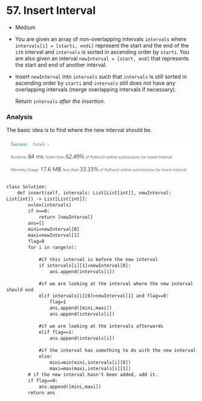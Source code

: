 # 57. Insert Interval

* Medium
* You are given an array of non-overlapping intervals `intervals` where `intervals[i] = [starti, endi]` represent the start and the end of the `ith` interval and `intervals` is sorted in ascending order by `starti`. You are also given an interval `newInterval = [start, end]` that represents the start and end of another interval.
*   Insert `newInterval` into `intervals` such that `intervals` is still sorted in ascending order by `starti` and `intervals` still does not have any overlapping intervals (merge overlapping intervals if necessary).

    Return `intervals` _after the insertion_.

### Analysis&#x20;

The basic idea is to find where the new interval should be.&#x20;

![](<../.gitbook/assets/image (11) (1).png>)

```
class Solution:
    def insert(self, intervals: List[List[int]], newInterval: List[int]) -> List[List[int]]:
        n=len(intervals)
        if n==0:
            return [newInterval]
        ans=[]
        mini=newInterval[0]
        maxi=newInterval[1]
        flag=0
        for i in range(n):
        
            #if this interval is before the new interval 
            if intervals[i][1]<newInterval[0]:
                ans.append(intervals[i])
                
            #if we are looking at the interval where the new interval should end
            elif intervals[i][0]>newInterval[1] and flag==0:
                flag=1
                ans.append([mini,maxi])
                ans.append(intervals[i])
                
            #if we are looking at the intervals afterwards
            elif flag==1:
                ans.append(intervals[i])
                
            #if the interval has something to do with the new interval
            else:
                mini=min(mini,intervals[i][0])
                maxi=max(maxi,intervals[i][1])
        # if the new interval hasn't been added, add it. 
        if flag==0:
            ans.append([mini,maxi])
        return ans
```

